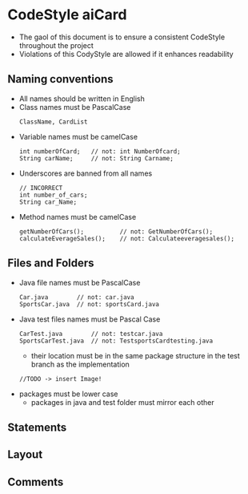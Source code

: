 # CodeStyle aiCard
- The gaol of this document is to ensure a consistent CodeStyle throughout the project
- Violations of this CodyStyle are allowed if it enhances readability

## Naming conventions
- All names should be written in English
- Class names must be PascalCase <br>
    ```
    ClassName, CardList
    ```
- Variable names must be camelCase <br>
    ```
    int numberOfCard;   // not: int NumberOfcard;
    String carName;     // not: String Carname;
    ```
- Underscores are banned from all names
    ```
    // INCORRECT
    int number_of_cars;
    String car_Name;
  ```
- Method names must be camelCase
    ```
    getNumberOfCars();          // not: GetNumberOfCars();
    calculateEverageSales();    // not: Calculateeveragesales();
    ``` 
## Files and Folders
- Java file names must be PascalCase
    ```
    Car.java        // not: car.java
    SportsCar.java  // not: sportsCard.java
    ``` 
- Java test files names must be Pascal Case
    ```
    CarTest.java        // not: testcar.java
    SportsCarTest.java  // not: TestsportsCardtesting.java
    ``` 
    - their location must be in the same package structure in the test branch as the implementation
    ``` 
    //TODO -> insert Image!
    ```
- packages must be lower case
    - packages in java and test folder must mirror each other
## Statements

## Layout

## Comments

